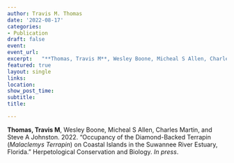 ```yaml
---
author: Travis M. Thomas
date: '2022-08-17'
categories:
- Publication
draft: false
event: 
event_url: 
excerpt:   "**Thomas, Travis M**, Wesley Boone, Micheal S Allen, Charles Martin, and Steve A Johnston. 2022. “Occupancy of the Diamond-Backed Terrapin (*Malaclemys Terrapin*) on Coastal Islands in the Suwannee River Estuary, Florida.” Herpetological Conservation and Biology. *In press*."
featured: true
layout: single
links:
location: 
show_post_time: 
subtitle:   
title:

---
```


**Thomas, Travis M**, Wesley Boone, Micheal S Allen, Charles Martin, and Steve A Johnston. 2022. “Occupancy of the Diamond-Backed Terrapin (*Malaclemys Terrapin*) on Coastal Islands in the Suwannee River Estuary, Florida.” Herpetological Conservation and Biology. *In press*. 